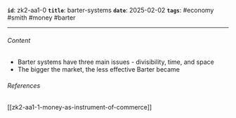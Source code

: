 **`id`**: zk2-aa1-0
**`title`**: barter-systems
**`date`**: 2025-02-02
**`tags`**: #economy #smith #money #barter

---

###### Content

-   Barter systems have three main issues - divisibility, time, and space
-   The bigger the market, the less effective Barter became

###### References

[[zk2-aa1-1-money-as-instrument-of-commerce]]
